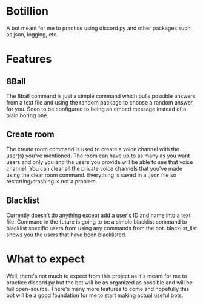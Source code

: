 # Botillion

A bot meant for me to practice using discord.py and other packages such as json, logging, etc.

# Features
## 8Ball

The 8ball command is just a simple command which pulls possible answers from a text file and using the random package to choose a random answer for you. Soon to be configured to being an embed message instead of a plain boring one.

## Create room

The create room command is used to create a voice channel with the user(s) you've mentioned. The room can have up to as many as you want users and only you and the users you provide will be able to see that voice channel.
You can clear all the private voice channels that you've made using the clear room command. Everything is saved in a .json file so restarting/crashing is not a problem.

## Blacklist

Currently doesn't do anything except add a user's ID and name into a text file. Command in the future is going to be a simple blacklist command to blacklist specific users from using any commands from the bot. blacklist_list shows you the users that have been blacklisted. 

# What to expect

Well, there's not much to expect from this project as it's meant for me to practice discord.py but the bot will be as organized as possible and will be full open-source. 
There's many more features to come and hopefully this bot will be a good foundation for me to start making actual useful bots.

